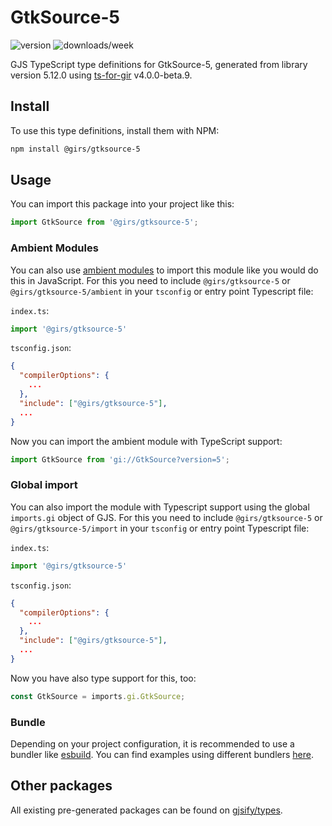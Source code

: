 
# GtkSource-5

![version](https://img.shields.io/npm/v/@girs/gtksource-5)
![downloads/week](https://img.shields.io/npm/dw/@girs/gtksource-5)


GJS TypeScript type definitions for GtkSource-5, generated from library version 5.12.0 using [ts-for-gir](https://github.com/gjsify/ts-for-gir) v4.0.0-beta.9.


## Install

To use this type definitions, install them with NPM:
```bash
npm install @girs/gtksource-5
```

## Usage

You can import this package into your project like this:
```ts
import GtkSource from '@girs/gtksource-5';
```

### Ambient Modules

You can also use [ambient modules](https://github.com/gjsify/ts-for-gir/tree/main/packages/cli#ambient-modules) to import this module like you would do this in JavaScript.
For this you need to include `@girs/gtksource-5` or `@girs/gtksource-5/ambient` in your `tsconfig` or entry point Typescript file:

`index.ts`:
```ts
import '@girs/gtksource-5'
```

`tsconfig.json`:
```json
{
  "compilerOptions": {
    ...
  },
  "include": ["@girs/gtksource-5"],
  ...
}
```

Now you can import the ambient module with TypeScript support: 

```ts
import GtkSource from 'gi://GtkSource?version=5';
```

### Global import

You can also import the module with Typescript support using the global `imports.gi` object of GJS.
For this you need to include `@girs/gtksource-5` or `@girs/gtksource-5/import` in your `tsconfig` or entry point Typescript file:

`index.ts`:
```ts
import '@girs/gtksource-5'
```

`tsconfig.json`:
```json
{
  "compilerOptions": {
    ...
  },
  "include": ["@girs/gtksource-5"],
  ...
}
```

Now you have also type support for this, too:

```ts
const GtkSource = imports.gi.GtkSource;
```

### Bundle

Depending on your project configuration, it is recommended to use a bundler like [esbuild](https://esbuild.github.io/). You can find examples using different bundlers [here](https://github.com/gjsify/ts-for-gir/tree/main/examples).

## Other packages

All existing pre-generated packages can be found on [gjsify/types](https://github.com/gjsify/types).

